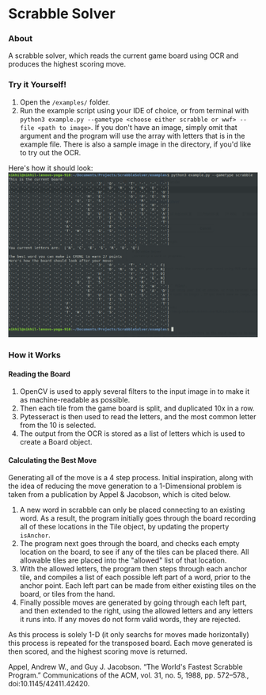 # Scrabble Solver

### About
A scrabble solver, which reads the current game board using OCR and produces the highest scoring move.

### Try it Yourself!

1. Open the `/examples/` folder.
2. Run the example script using your IDE of choice, or from terminal with `python3 example.py --gametype <choose either scrabble or wwf> --file <path to image>`. If you don't have an image, simply omit that argument and the program will use the array with letters that is in the example file. There is also a sample image in the directory, if you'd like to try out the OCR.

Here's how it should look:
![Without OCR](https://raw.githubusercontent.com/NikhilCBhat/ScrabbleSolver/master/examples/exampleOutput.png)

### How it Works

#### Reading the Board
1) OpenCV is used to apply several filters to the input image in to make it as machine-readable as possible.
2) Then each tile from the game board is split, and duplicated 10x in a row.
3) Pytesseract is then used to read the letters, and the most common letter from the 10 is selected.
4) The output from the OCR is stored as a list of letters which is used to create a Board object.

#### Calculating the Best Move
Generating all of the move is a 4 step process. Initial inspiration, along with the idea of reducing the move generation to a 1-Dimensional problem is taken from a publication by Appel & Jacobson, which is cited below.

1. A new word in scrabble can only be placed connecting to an existing word. As a result, the program initially goes through the board recording all of these locations in the Tile object, by updating the property `isAnchor`.
2. The program next goes through the board, and checks each empty location on the board, to see if any of the tiles can be placed there. All allowable tiles are placed into the "allowed" list of that location. 
3. With the allowed letters, the program then steps through each anchor tile, and compiles a list of each possible left part of a word, prior to the anchor point. Each left part can be made from either existing tiles on the board, or tiles from the hand. 
4. Finally possible moves are generated by going through each left part, and then extended to the right, using the allowed letters and any letters it runs into. If any moves do not form valid words, they are rejected.

As this process is solely 1-D (it only searchs for moves made horizontally) this process is repeated for the transposed board. Each move generated is then scored, and the highest scoring move is returned.

Appel, Andrew W., and Guy J. Jacobson. “The World's Fastest Scrabble Program.” Communications of the ACM, vol. 31, no. 5, 1988, pp. 572–578., doi:10.1145/42411.42420.

